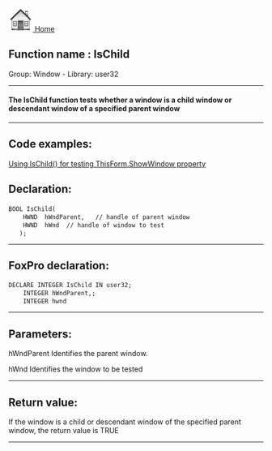[<img src="../../images/home.png"> Home ](https://github.com/VFPX/Win32API)  

## Function name : IsChild
Group: Window - Library: user32    
***  


#### The IsChild function tests whether a window is a child window or descendant window of a specified parent window
***  


## Code examples:
[Using IsChild() for testing ThisForm.ShowWindow property](../../samples/sample_207.md)  

## Declaration:
```foxpro  
BOOL IsChild(
    HWND  hWndParent,	// handle of parent window
    HWND  hWnd 	// handle of window to test
   );  
```  
***  


## FoxPro declaration:
```foxpro  
DECLARE INTEGER IsChild IN user32;
	INTEGER hWndParent,;
	INTEGER hwnd  
```  
***  


## Parameters:
hWndParent
Identifies the parent window. 

hWnd
Identifies the window to be tested  
***  


## Return value:
If the window is a child or descendant window of the specified parent window, the return value is TRUE  
***  

